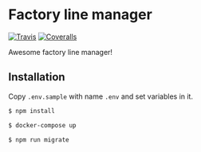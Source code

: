 # Factory line manager
[![Travis][build-badge]][build]
[![Coveralls][coveralls-badge]][coveralls]

Awesome factory line manager!

[build-badge]: https://img.shields.io/travis/Elvilius/to-do/master.png?style=flat-square
[build]: https://travis-ci.org/Elvilius/to-do

[coveralls-badge]: https://img.shields.io/coveralls/Elvilius/to-do/master.png?style=flat-square
[coveralls]: https://coveralls.io/github/Elvilius/to-do

## Installation
Copy `.env.sample` with name `.env` and set variables in it.

```bash
$ npm install
```
```bash
$ docker-compose up
```
```bash
$ npm run migrate
```
